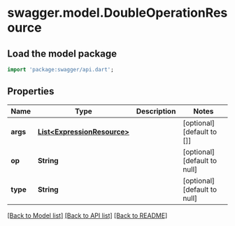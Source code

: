 # swagger.model.DoubleOperationResource

## Load the model package
```dart
import 'package:swagger/api.dart';
```

## Properties
Name | Type | Description | Notes
------------ | ------------- | ------------- | -------------
**args** | [**List&lt;ExpressionResource&gt;**](ExpressionResource.md) |  | [optional] [default to []]
**op** | **String** |  | [optional] [default to null]
**type** | **String** |  | [optional] [default to null]

[[Back to Model list]](../README.md#documentation-for-models) [[Back to API list]](../README.md#documentation-for-api-endpoints) [[Back to README]](../README.md)


